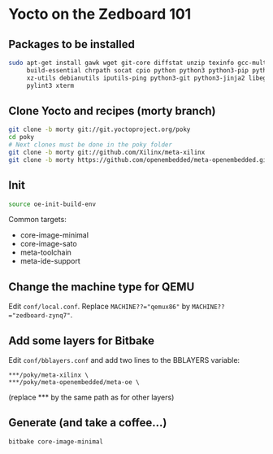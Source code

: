 # Yocto on the Zedboard 101
## Packages to be installed
```bash
sudo apt-get install gawk wget git-core diffstat unzip texinfo gcc-multilib \
     build-essential chrpath socat cpio python python3 python3-pip python3-pexpect \
     xz-utils debianutils iputils-ping python3-git python3-jinja2 libegl1-mesa libsdl1.2-dev \
     pylint3 xterm
```
## Clone Yocto and recipes (morty branch)
```bash
git clone -b morty git://git.yoctoproject.org/poky
cd poky
# Next clones must be done in the poky folder
git clone -b morty git://github.com/Xilinx/meta-xilinx
git clone -b morty https://github.com/openembedded/meta-openembedded.git
```
## Init
```bash
source oe-init-build-env
```
Common targets:
- core-image-minimal
- core-image-sato
- meta-toolchain
- meta-ide-support
## Change the machine type for QEMU
Edit `conf/local.conf`. Replace `MACHINE??="qemux86"` by `MACHINE??="zedboard-zynq7"`.
## Add some layers for Bitbake
Edit `conf/bblayers.conf` and add two lines to the BBLAYERS variable:
```
***/poky/meta-xilinx \
***/poky/meta-openembedded/meta-oe \
```
(replace *** by the same path as for other layers)
## Generate (and take a coffee...)
```bash
bitbake core-image-minimal
```
